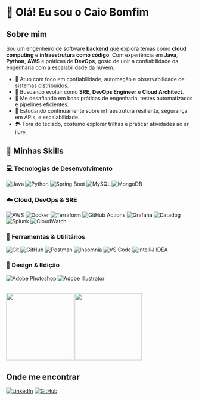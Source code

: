 # 👋 Olá! Eu sou o Caio Bomfim

## Sobre mim
Sou um engenheiro de software **backend** que explora temas como **cloud computing** e **infraestrutura como código**. Com experiência em **Java**, **Python**, **AWS** e práticas de **DevOps**, gosto de unir a confiabilidade da engenharia com a escalabilidade da nuvem.

- 💼 Atuo com foco em confiabilidade, automação e observabilidade de sistemas distribuídos.
- 🔧 Buscando evoluir como **SRE**, **DevOps Engineer** e **Cloud Architect**.
- 🎯 Me desafiando em boas práticas de engenharia, testes automatizados e pipelines eficientes.
- 🌱 Estudando continuamente sobre infraestrutura resiliente, segurança em APIs, e escalabilidade.
- 🏞️ Fora do teclado, costumo explorar trilhas e praticar atividades ao ar livre.

## 🚀 Minhas Skills

### 💻 Tecnologias de Desenvolvimento
![Java](https://img.shields.io/badge/Java-ED8B00?style=flat&logo=openjdk&logoColor=white)
![Python](https://img.shields.io/badge/Python-3776AB?style=flat&logo=python&logoColor=white)
![Spring Boot](https://img.shields.io/badge/Spring_Boot-6DB33F?style=flat&logo=spring-boot&logoColor=white)
![MySQL](https://img.shields.io/badge/MySQL-005C84?style=flat&logo=mysql&logoColor=white)
![MongoDB](https://img.shields.io/badge/MongoDB-47A248?style=flat&logo=mongodb&logoColor=white)

### ☁️ Cloud, DevOps & SRE
![AWS](https://img.shields.io/badge/AWS-232F3E?style=flat&logo=amazonaws&logoColor=white)
![Docker](https://img.shields.io/badge/Docker-2496ED?style=flat&logo=docker&logoColor=white)
![Terraform](https://img.shields.io/badge/Terraform-7B42BC?style=flat&logo=terraform&logoColor=white)
![GitHub Actions](https://img.shields.io/badge/GitHub_Actions-2088FF?style=flat&logo=github-actions&logoColor=white)
![Grafana](https://img.shields.io/badge/Grafana-F46800?style=flat&logo=grafana&logoColor=white)
![Datadog](https://img.shields.io/badge/Datadog-632CA6?style=flat&logo=datadog&logoColor=white)
![Splunk](https://img.shields.io/badge/Splunk-000000?style=flat&logo=splunk&logoColor=white)
![CloudWatch](https://img.shields.io/badge/AWS_CloudWatch-FF4F8B?style=flat&logo=amazonaws&logoColor=white)

### 🔧 Ferramentas & Utilitários
![Git](https://img.shields.io/badge/Git-F05032?style=flat&logo=git&logoColor=white)
![GitHub](https://img.shields.io/badge/GitHub-181717?style=flat&logo=github&logoColor=white)
![Postman](https://img.shields.io/badge/Postman-FF6C37?style=flat&logo=postman&logoColor=white)
![Insomnia](https://img.shields.io/badge/Insomnia-4000BF?style=flat&logo=insomnia&logoColor=white)
![VS Code](https://img.shields.io/badge/VS_Code-007ACC?style=flat&logo=visual-studio-code&logoColor=white)
![IntelliJ IDEA](https://img.shields.io/badge/IntelliJ_IDEA-000000?style=flat&logo=intellij-idea&logoColor=white)

### 🎨 Design & Edição
![Adobe Photoshop](https://img.shields.io/badge/Adobe%20Photoshop-31A8FF?style=flat&logo=adobe-photoshop&logoColor=white)
![Adobe Illustrator](https://img.shields.io/badge/Adobe%20Illustrator-FF9A00?style=flat&logo=adobe-illustrator&logoColor=white)

<br/>

<a href="https://github.com/caaiobomfim">
  <img height="180em" src="https://github-readme-stats.vercel.app/api?username=caaiobomfim&theme=dark&show_icons=true" />
  <img height="180em" src="https://github-readme-stats.vercel.app/api/top-langs/?username=caaiobomfim&layout=compact&theme=dark" />
</a>

## Onde me encontrar

[![LinkedIn](https://img.shields.io/badge/-Caio%20Bomfim-blue?style=flat-square&logo=Linkedin&logoColor=white)](https://www.linkedin.com/in/caaiobomfim/)
[![GitHub](https://img.shields.io/github/followers/caaiobomfim?label=follow&style=social)](https://github.com/caaiobomfim)
